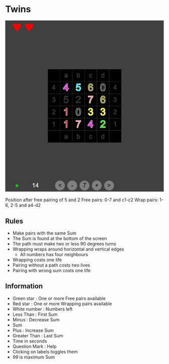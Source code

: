 # Twins

![Screenshot](screenshot.jpg)

Position after free pairing of 5 and 2
Free pairs: 0-7 and c1-c2
Wrap pairs: 1-6, 2-5 and a4-d2

## Rules
* Make pairs with the same Sum
* The Sum is found at the bottom of the screen
* The path must make two or less 90 degrees turns
* Wrapping wraps around horizontal and vertical edges
  * All numbers has four neighbours
* Wrapping costs one life
* Pairing without a path costs two lives
* Pairing with wrong sum costs one life

## Information
* Green star : One or more Free pairs available
* Red star : One or more Wrapping pairs available
* White number : Numbers left
* Less Than : First Sum
* Minus : Decrease Sum
* Sum
* Plus : Increase Sum
* Greater Than : Last Sum
* Time in seconds
* Question Mark : Help
* Clicking on labels toggles them
* 99 is maximum Sum
